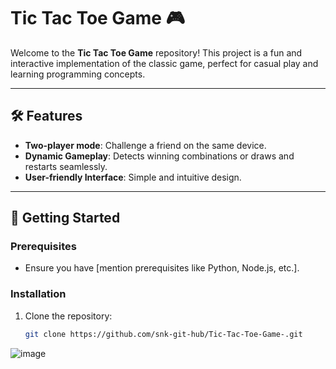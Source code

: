 # Tic Tac Toe Game 🎮

Welcome to the **Tic Tac Toe Game** repository! This project is a fun and interactive implementation of the classic game, perfect for casual play and learning programming concepts.

---

## 🛠️ Features
- **Two-player mode**: Challenge a friend on the same device.
- **Dynamic Gameplay**: Detects winning combinations or draws and restarts seamlessly.
- **User-friendly Interface**: Simple and intuitive design.

---

## 🚀 Getting Started

### Prerequisites
- Ensure you have [mention prerequisites like Python, Node.js, etc.].

### Installation
1. Clone the repository:
   ```bash
   git clone https://github.com/snk-git-hub/Tic-Tac-Toe-Game-.git

   
![image](https://github.com/user-attachments/assets/544f9767-ada4-47a0-8be7-413f3500fa43)

